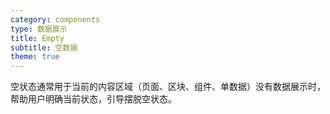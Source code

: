 ```yaml
---
category: components
type: 数据展示
title: Empty
subtitle: 空数据
theme: true
---
```


空状态通常用于当前的内容区域（页面、区块、组件、单数据）没有数据展示时，帮助用户明确当前状态，引导摆脱空状态。
